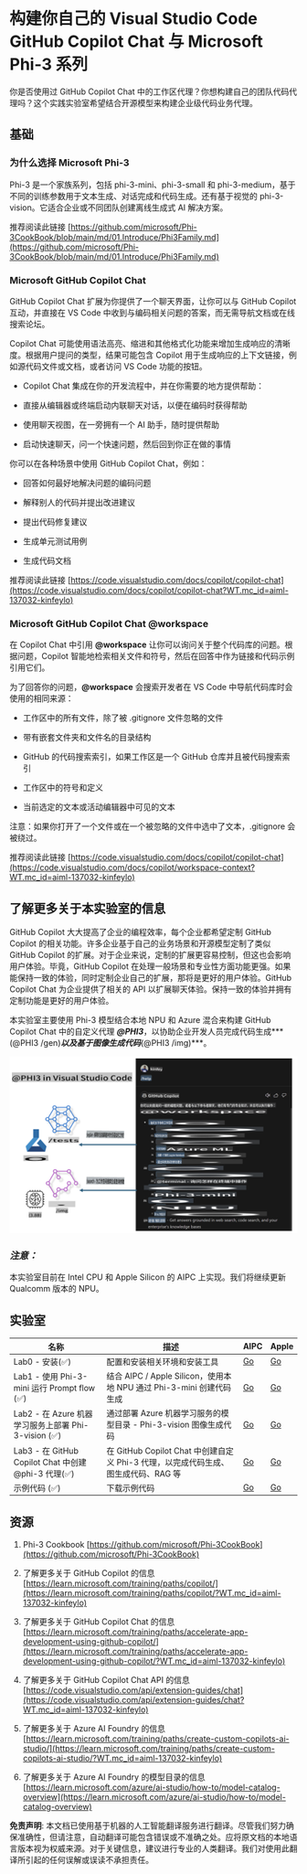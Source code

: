 # **构建你自己的 Visual Studio Code GitHub Copilot Chat 与 Microsoft Phi-3 系列**

你是否使用过 GitHub Copilot Chat 中的工作区代理？你想构建自己的团队代码代理吗？这个实践实验室希望结合开源模型来构建企业级代码业务代理。

## **基础**

### **为什么选择 Microsoft Phi-3**

Phi-3 是一个家族系列，包括 phi-3-mini、phi-3-small 和 phi-3-medium，基于不同的训练参数用于文本生成、对话完成和代码生成。还有基于视觉的 phi-3-vision。它适合企业或不同团队创建离线生成式 AI 解决方案。

推荐阅读此链接 [https://github.com/microsoft/Phi-3CookBook/blob/main/md/01.Introduce/Phi3Family.md](https://github.com/microsoft/Phi-3CookBook/blob/main/md/01.Introduce/Phi3Family.md)

### **Microsoft GitHub Copilot Chat**

GitHub Copilot Chat 扩展为你提供了一个聊天界面，让你可以与 GitHub Copilot 互动，并直接在 VS Code 中收到与编码相关问题的答案，而无需导航文档或在线搜索论坛。

Copilot Chat 可能使用语法高亮、缩进和其他格式化功能来增加生成响应的清晰度。根据用户提问的类型，结果可能包含 Copilot 用于生成响应的上下文链接，例如源代码文件或文档，或者访问 VS Code 功能的按钮。

- Copilot Chat 集成在你的开发流程中，并在你需要的地方提供帮助：

- 直接从编辑器或终端启动内联聊天对话，以便在编码时获得帮助

- 使用聊天视图，在一旁拥有一个 AI 助手，随时提供帮助

- 启动快速聊天，问一个快速问题，然后回到你正在做的事情

你可以在各种场景中使用 GitHub Copilot Chat，例如：

- 回答如何最好地解决问题的编码问题

- 解释别人的代码并提出改进建议

- 提出代码修复建议

- 生成单元测试用例

- 生成代码文档

推荐阅读此链接 [https://code.visualstudio.com/docs/copilot/copilot-chat](https://code.visualstudio.com/docs/copilot/copilot-chat?WT.mc_id=aiml-137032-kinfeylo)


###  **Microsoft GitHub Copilot Chat @workspace**

在 Copilot Chat 中引用 **@workspace** 让你可以询问关于整个代码库的问题。根据问题，Copilot 智能地检索相关文件和符号，然后在回答中作为链接和代码示例引用它们。

为了回答你的问题，**@workspace** 会搜索开发者在 VS Code 中导航代码库时会使用的相同来源：

- 工作区中的所有文件，除了被 .gitignore 文件忽略的文件

- 带有嵌套文件夹和文件名的目录结构

- GitHub 的代码搜索索引，如果工作区是一个 GitHub 仓库并且被代码搜索索引

- 工作区中的符号和定义

- 当前选定的文本或活动编辑器中可见的文本

注意：如果你打开了一个文件或在一个被忽略的文件中选中了文本，.gitignore 会被绕过。

推荐阅读此链接 [https://code.visualstudio.com/docs/copilot/copilot-chat](https://code.visualstudio.com/docs/copilot/workspace-context?WT.mc_id=aiml-137032-kinfeylo)


## **了解更多关于本实验室的信息**

GitHub Copilot 大大提高了企业的编程效率，每个企业都希望定制 GitHub Copilot 的相关功能。许多企业基于自己的业务场景和开源模型定制了类似 GitHub Copilot 的扩展。对于企业来说，定制的扩展更容易控制，但这也会影响用户体验。毕竟，GitHub Copilot 在处理一般场景和专业性方面功能更强。如果能保持一致的体验，同时定制企业自己的扩展，那将是更好的用户体验。GitHub Copilot Chat 为企业提供了相关的 API 以扩展聊天体验。保持一致的体验并拥有定制功能是更好的用户体验。

本实验室主要使用 Phi-3 模型结合本地 NPU 和 Azure 混合来构建 GitHub Copilot Chat 中的自定义代理 ***@PHI3***，以协助企业开发人员完成代码生成***(@PHI3 /gen)***以及基于图像生成代码***(@PHI3 /img)***。

![PHI3](../../../../../translated_images/cover.d430b054ed524c747b7ab90cf1b12cbf65dbc199017fbd08ce9fab9f47204e03.zh.png)

### ***注意：***

本实验室目前在 Intel CPU 和 Apple Silicon 的 AIPC 上实现。我们将继续更新 Qualcomm 版本的 NPU。

## **实验室**

| 名称 | 描述 | AIPC | Apple |
| ------------ | ----------- | -------- |-------- |
| Lab0 - 安装(✅) | 配置和安装相关环境和安装工具 | [Go](./HOL/AIPC/01.Installations.md) |[Go](./HOL/Apple/01.Installations.md) |
| Lab1 - 使用 Phi-3-mini 运行 Prompt flow (✅) | 结合 AIPC / Apple Silicon，使用本地 NPU 通过 Phi-3-mini 创建代码生成 | [Go](./HOL/AIPC/02.PromptflowWithNPU.md) |  [Go](./HOL/Apple/02.PromptflowWithMLX.md) |
| Lab2 - 在 Azure 机器学习服务上部署 Phi-3-vision (✅) | 通过部署 Azure 机器学习服务的模型目录 - Phi-3-vision 图像生成代码 | [Go](./HOL/AIPC/03.DeployPhi3VisionOnAzure.md) |[Go](./HOL/Apple/03.DeployPhi3VisionOnAzure.md) |
| Lab3 - 在 GitHub Copilot Chat 中创建 @phi-3 代理(✅)  | 在 GitHub Copilot Chat 中创建自定义 Phi-3 代理，以完成代码生成、图生成代码、RAG 等 | [Go](./HOL/AIPC/04.CreatePhi3AgentInVSCode.md) | [Go](./HOL/Apple/04.CreatePhi3AgentInVSCode.md) |
| 示例代码 (✅)  | 下载示例代码 | [Go](../../../../../code/07.Lab/01/AIPC) | [Go](../../../../../code/07.Lab/01/Apple) |

## **资源**

1. Phi-3 Cookbook [https://github.com/microsoft/Phi-3CookBook](https://github.com/microsoft/Phi-3CookBook)

2. 了解更多关于 GitHub Copilot 的信息 [https://learn.microsoft.com/training/paths/copilot/](https://learn.microsoft.com/training/paths/copilot/?WT.mc_id=aiml-137032-kinfeylo)

3. 了解更多关于 GitHub Copilot Chat 的信息 [https://learn.microsoft.com/training/paths/accelerate-app-development-using-github-copilot/](https://learn.microsoft.com/training/paths/accelerate-app-development-using-github-copilot/?WT.mc_id=aiml-137032-kinfeylo)

4. 了解更多关于 GitHub Copilot Chat API 的信息 [https://code.visualstudio.com/api/extension-guides/chat](https://code.visualstudio.com/api/extension-guides/chat?WT.mc_id=aiml-137032-kinfeylo)

5. 了解更多关于 Azure AI Foundry 的信息 [https://learn.microsoft.com/training/paths/create-custom-copilots-ai-studio/](https://learn.microsoft.com/training/paths/create-custom-copilots-ai-studio/?WT.mc_id=aiml-137032-kinfeylo)

6. 了解更多关于 Azure AI Foundry 的模型目录的信息 [https://learn.microsoft.com/azure/ai-studio/how-to/model-catalog-overview](https://learn.microsoft.com/azure/ai-studio/how-to/model-catalog-overview)

**免责声明**:
本文档已使用基于机器的人工智能翻译服务进行翻译。尽管我们努力确保准确性，但请注意，自动翻译可能包含错误或不准确之处。应将原文档的本地语言版本视为权威来源。对于关键信息，建议进行专业的人类翻译。我们对使用此翻译所引起的任何误解或误读不承担责任。